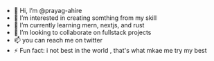 - 👋 Hi, I’m @prayag-ahire
- 👀 I’m interested in creating somthing from my skill
- 🌱 I’m currently learning mern, nextjs, and rust
- 💞️ I’m looking to collaborate on fullstack projects
- 📫 you can reach me on twitter 
- ⚡ Fun fact: i not best in the world , that's what mkae me try my best 

<!---
prayag-ahire/prayag-ahire is a ✨ special ✨ repository because its `README.md` (this file) appears on your GitHub profile.
You can click the Preview link to take a look at your changes.
--->
